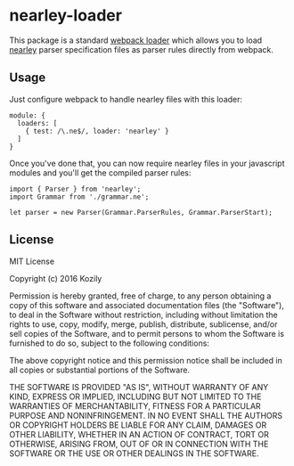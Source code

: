 # nearley-loader

This package is a standard [webpack
loader](https://webpack.github.io/docs/loaders.html) which allows you to load
[nearley](https://github.com/Hardmath123/nearley) parser specification files as
parser rules directly from webpack.

## Usage

Just configure webpack to handle nearley files with this loader:

```
module: {
  loaders: [
    { test: /\.ne$/, loader: 'nearley' }
  ]
}
```

Once you've done that, you can now require nearley files in your javascript
modules and you'll get the compiled parser rules:

```
import { Parser } from 'nearley';
import Grammar from './grammar.ne';

let parser = new Parser(Grammar.ParserRules, Grammar.ParserStart);
```

## License

MIT License

Copyright (c) 2016 Kozily

Permission is hereby granted, free of charge, to any person obtaining a copy
of this software and associated documentation files (the "Software"), to deal
in the Software without restriction, including without limitation the rights
to use, copy, modify, merge, publish, distribute, sublicense, and/or sell
copies of the Software, and to permit persons to whom the Software is
furnished to do so, subject to the following conditions:

The above copyright notice and this permission notice shall be included in all
copies or substantial portions of the Software.

THE SOFTWARE IS PROVIDED "AS IS", WITHOUT WARRANTY OF ANY KIND, EXPRESS OR
IMPLIED, INCLUDING BUT NOT LIMITED TO THE WARRANTIES OF MERCHANTABILITY,
FITNESS FOR A PARTICULAR PURPOSE AND NONINFRINGEMENT. IN NO EVENT SHALL THE
AUTHORS OR COPYRIGHT HOLDERS BE LIABLE FOR ANY CLAIM, DAMAGES OR OTHER
LIABILITY, WHETHER IN AN ACTION OF CONTRACT, TORT OR OTHERWISE, ARISING FROM,
OUT OF OR IN CONNECTION WITH THE SOFTWARE OR THE USE OR OTHER DEALINGS IN THE
SOFTWARE.
